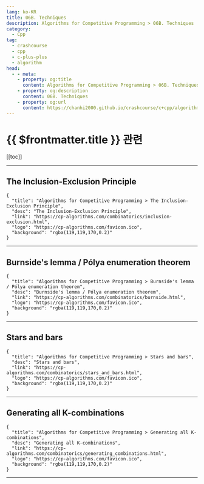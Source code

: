 ```yaml
---
lang: ko-KR
title: 06B. Techniques
description: Algorithms for Competitive Programming > 06B. Techniques
category:
  - Cpp
tag: 
  - crashcourse
  - cpp
  - c-plus-plus
  - algorithm
head:
  - - meta:
    - property: og:title
      content: Algorithms for Competitive Programming > 06B. Techniques
    - property: og:description
      content: 06B. Techniques
    - property: og:url
      content: https://chanhi2000.github.io/crashcourse/c+cpp/algorithms-for-competitive-programming/06-combinatorics/06B.html
---
```


# {{ $frontmatter.title }} 관련

[[toc]]

---

## The Inclusion-Exclusion Principle

```component VPCard
{
  "title": "Algorithms for Competitive Programming > The Inclusion-Exclusion Principle",
  "desc": "The Inclusion-Exclusion Principle",
  "link": "https://cp-algorithms.com/combinatorics/inclusion-exclusion.html",
  "logo": "https://cp-algorithms.com/favicon.ico",
  "background": "rgba(119,119,170,0.2)"
}
```

---

## Burnside's lemma / Pólya enumeration theorem

```component VPCard
{
  "title": "Algorithms for Competitive Programming > Burnside's lemma / Pólya enumeration theorem",
  "desc": "Burnside's lemma / Pólya enumeration theorem",
  "link": "https://cp-algorithms.com/combinatorics/burnside.html",
  "logo": "https://cp-algorithms.com/favicon.ico",
  "background": "rgba(119,119,170,0.2)"
}
```

---

## Stars and bars

```component VPCard
{
  "title": "Algorithms for Competitive Programming > Stars and bars",
  "desc": "Stars and bars",
  "link": "https://cp-algorithms.com/combinatorics/stars_and_bars.html",
  "logo": "https://cp-algorithms.com/favicon.ico",
  "background": "rgba(119,119,170,0.2)"
}
```

---

## Generating all K-combinations

```component VPCard
{
  "title": "Algorithms for Competitive Programming > Generating all K-combinations",
  "desc": "Generating all K-combinations",
  "link": "https://cp-algorithms.com/combinatorics/generating_combinations.html",
  "logo": "https://cp-algorithms.com/favicon.ico",
  "background": "rgba(119,119,170,0.2)"
}
```

---

<TagLinks />